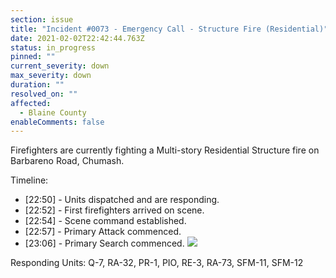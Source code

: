 ```yaml
---
section: issue
title: "Incident #0073 - Emergency Call - Structure Fire (Residential)"
date: 2021-02-02T22:42:44.763Z
status: in_progress
pinned: ""
current_severity: down
max_severity: down
duration: ""
resolved_on: ""
affected:
  - Blaine County
enableComments: false
---
```

Firefighters are currently fighting a Multi-story Residential Structure fire on Barbareno Road, Chumash. 

Timeline:

* \[22:50] - Units dispatched and are responding.
* \[22:52] - First firefighters arrived on scene.
* \[22:54] - Scene command established.
* \[22:57] - Primary Attack commenced.
* \[23:06] - Primary Search commenced.
![](https://i.imgur.com/7RhauIp.png)

Responding Units: Q-7, RA-32, PR-1, PIO, RE-3, RA-73, SFM-11, SFM-12